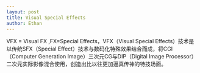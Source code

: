 ```yaml
---
layout: post
title: Visual Special Effects
author: Ethan
---
```


VFX = Visual FX ,FX=Special Effects，VFX（Visual Special Effects）技术是以传统SFX（Special Effect）技术与数码化特殊效果结合而成，将CGI（Computer Generation Image）三次元CG与DIP（Digital Image Processor）二次元实际影像混合使用，创造出比以往更加逼真传神的特技场面。